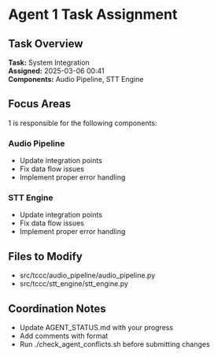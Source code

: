 # Agent 1 Task Assignment

## Task Overview
**Task:** System Integration  
**Assigned:** 2025-03-06 00:41  
**Components:** Audio Pipeline, STT Engine

## Focus Areas
1 is responsible for the following components:
### Audio Pipeline
- Update integration points
- Fix data flow issues
- Implement proper error handling

### STT Engine
- Update integration points
- Fix data flow issues
- Implement proper error handling

## Files to Modify
- src/tccc/audio_pipeline/audio_pipeline.py
- src/tccc/stt_engine/stt_engine.py

## Coordination Notes
- Update AGENT_STATUS.md with your progress
- Add comments with <!-- AGENT{agent_num}: note --> format
- Run ./check_agent_conflicts.sh before submitting changes
